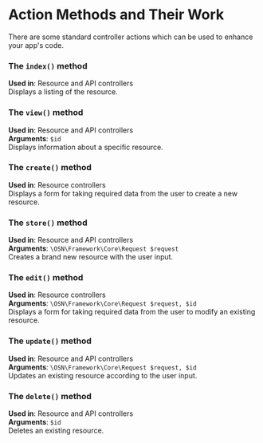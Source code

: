 # Action Methods and Their Work

There are some standard controller actions which can be used to enhance your app's code.

### The `index()` method

**Used in**: Resource and API controllers<br>
Displays a listing of the resource.

### The `view()` method

**Used in**: Resource and API controllers<br>
**Arguments**: `$id`<br>
Displays information about a specific resource.

### The `create()` method

**Used in**: Resource controllers<br>
Displays a form for taking required data from the user to create a new resource.

### The `store()` method

**Used in**: Resource and API controllers<br>
**Arguments**: `\OSN\Framework\Core\Request $request`<br>
Creates a brand new resource with the user input.

### The `edit()` method

**Used in**: Resource controllers<br>
**Arguments**: `\OSN\Framework\Core\Request $request, $id`<br>
Displays a form for taking required data from the user to modify an existing resource.


### The `update()` method

**Used in**: Resource and API controllers<br>
**Arguments**: `\OSN\Framework\Core\Request $request, $id`<br>
Updates an existing resource according to the user input.

### The `delete()` method

**Used in**: Resource and API controllers<br>
**Arguments**: `$id`<br>
Deletes an existing resource.